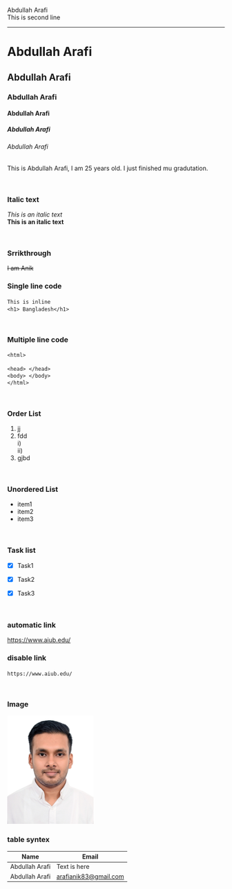 <!--markdown tutorial-->

Abdullah Arafi<br/>
This is second line

---

# Abdullah Arafi

## Abdullah Arafi

### Abdullah Arafi

#### Abdullah Arafi

##### Abdullah Arafi

###### Abdullah Arafi

<p>This is Abdullah Arafi, I am 25 years old. I just finished mu gradutation.</p>

</br>

### Italic text

<i>This is an italic text</i>  
__This is an italic text__


</br>

### Srrikthrough
~~I am Anik~~

### Single line code
`This is inline`</br>
`<h1> Bangladesh</h1>`

</br>

### Multiple line code
```
<html>

<head> </head>
<body> </body>
</html>
```


</br>

### Order List
1. jj
2. fdd  
     i)  
     ii)
3. gjbd


</br>

### Unordered List
- item1
- item2
- item3


</br>

### Task list
- [x] Task1
- [x] Task2
- [x] Task3


</br>

### automatic link
https://www.aiub.edu/

### disable link
`https://www.aiub.edu/`

</br>

### Image
<!-- ![profile](./images/R=95075.jpg) -->
<img src="./images/R=95075.jpg" width="200" tile="profile image"/>


</br>

### table syntex

| Name | Email |  
| ------ | ------ |
| Abdullah Arafi | Text is here |
| Abdullah Arafi | arafianik83@gmail.com |